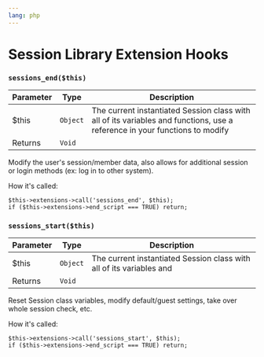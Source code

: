 ```yaml
---
lang: php
---
```


<!--
    This source file is part of the open source project
    ExpressionEngine User Guide (https://github.com/ExpressionEngine/ExpressionEngine-User-Guide)

    @link      https://expressionengine.com/
    @copyright Copyright (c) 2003-2020, Packet Tide, LLC (https://www.packettide.com)
    @license   https://expressionengine.com/license Licensed under Apache License, Version 2.0
-->

# Session Library Extension Hooks

### `sessions_end($this)`

| Parameter | Type     | Description                                                                                                                 |
| --------- | -------- | --------------------------------------------------------------------------------------------------------------------------- |
| \$this    | `Object` | The current instantiated Session class with all of its variables and functions, use a reference in your functions to modify |
| Returns   | `Void`   |                                                                                                                             |

Modify the user's session/member data, also allows for additional session or login methods (ex: log in to other system).

How it's called:

    $this->extensions->call('sessions_end', $this);
    if ($this->extensions->end_script === TRUE) return;

### `sessions_start($this)`

| Parameter | Type     | Description                                                          |
| --------- | -------- | -------------------------------------------------------------------- |
| \$this    | `Object` | The current instantiated Session class with all of its variables and |
| Returns   | `Void`   |                                                                      |

Reset Session class variables, modify default/guest settings, take over whole session check, etc.

How it's called:

    $this->extensions->call('sessions_start', $this);
    if ($this->extensions->end_script === TRUE) return;
